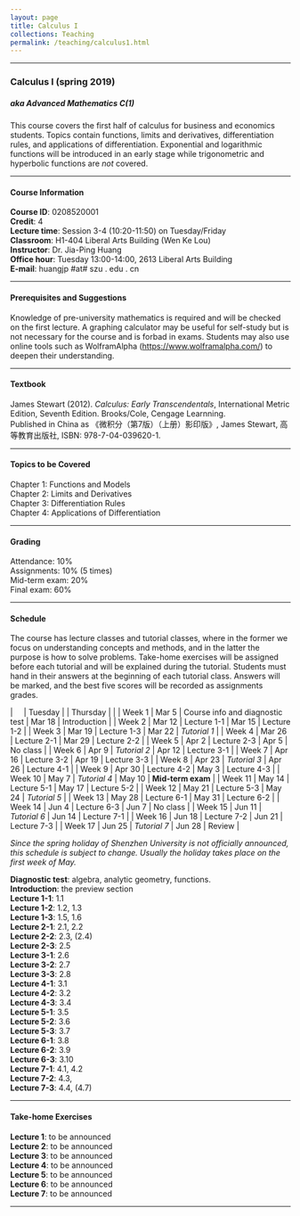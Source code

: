 ```yaml
---
layout: page
title: Calculus I
collections: Teaching
permalink: /teaching/calculus1.html
---
```


---
### Calculus I (spring 2019)
##### aka Advanced Mathematics C(1)

This course covers the first half of calculus for business and economics students. Topics contain functions, limits and derivatives, differentiation rules, and applications of differentiation. Exponential and logarithmic functions will be introduced in an early stage while trigonometric and hyperbolic functions are *not* covered.

---
#### Course Information

**Course ID**: 0208520001   
**Credit**: 4    
**Lecture time**: Session 3-4 (10:20-11:50) on Tuesday/Friday    
**Classroom**: H1-404 Liberal Arts Building (Wen Ke Lou)   
**Instructor**: Dr. Jia-Ping Huang   
**Office hour**: Tuesday 13:00-14:00, 2613 Liberal Arts Building   
**E-mail**: huangjp #at# szu . edu . cn

---
#### Prerequisites and Suggestions

Knowledge of pre-university mathematics is required and will be checked on the first lecture. A graphing calculator may be useful for self-study but is not necessary for the course and is forbad in exams. Students may also use online tools such as WolframAlpha (<https://www.wolframalpha.com/>) to deepen their understanding.

---
#### Textbook

James Stewart (2012). *Calculus: Early Transcendentals*, International Metric Edition, Seventh Edition. Brooks/Cole, Cengage Learnning.   
Published in China as 《微积分（第7版）（上册）影印版》, James Stewart, 高等教育出版社, ISBN: 978-7-04-039620-1.

---
#### Topics to be Covered

Chapter 1: Functions and Models   
Chapter 2: Limits and Derivatives   
Chapter 3: Differentiation Rules   
Chapter 4: Applications of Differentiation

---
#### Grading

Attendance: 10%   
Assignments: 10% (5 times)   
Mid-term exam: 20%   
Final exam: 60%   

---
#### Schedule

The course has lecture classes and tutorial classes, where in the former we focus on understanding concepts and methods, and in the latter the purpose is how to solve problems. Take-home exercises will be assigned before each tutorial and will be explained during the tutorial. Students must hand in their answers at the beginning of each tutorial class. Answers will be marked, and the best five scores will be recorded as assignments grades.

| &nbsp; &nbsp; | Tuesday | | Thursday | |
| Week 1 | Mar 5 | Course info and diagnostic test | Mar 18 | Introduction |
| Week 2 | Mar 12 | Lecture 1-1 | Mar 15 | Lecture 1-2 |
| Week 3 | Mar 19 | Lecture 1-3 | Mar 22 | *Tutorial 1* |
| Week 4 | Mar 26 | Lecture 2-1 | Mar 29 | Lecture 2-2 |
| Week 5 | Apr 2 | Lecture 2-3 | Apr 5 | No class |
| Week 6 | Apr 9 | *Tutorial 2* | Apr 12 | Lecture 3-1 |
| Week 7 | Apr 16 | Lecture 3-2 | Apr 19 | Lecture 3-3 |
| Week 8 | Apr 23 | *Tutorial 3* | Apr 26 | Lecture 4-1 |
| Week 9 | Apr 30 | Lecture 4-2 | May 3 | Lecture 4-3 |
| Week 10 | May 7 | *Tutorial 4* | May 10 | **Mid-term exam** |
| Week 11 | May 14 | Lecture 5-1 | May 17 | Lecture 5-2 |
| Week 12 | May 21 | Lecture 5-3 | May 24 | *Tutorial 5* |
| Week 13 | May 28 | Lecture 6-1 | May 31 | Lecture 6-2 |
| Week 14 | Jun 4 | Lecture 6-3 | Jun 7 | No class |
| Week 15 | Jun 11 | *Tutorial 6* | Jun 14 | Lecture 7-1 |
| Week 16 | Jun 18 | Lecture 7-2 | Jun 21 | Lecture 7-3 |
| Week 17 | Jun 25 | *Tutorial 7* | Jun 28 | Review |

*Since the spring holiday of Shenzhen University is not officially announced, this schedule is subject to change. Usually the holiday takes place on the first week of May.*

**Diagnostic test**: algebra, analytic geometry, functions.   
**Introduction**: the preview section   
**Lecture 1-1**: 1.1   
**Lecture 1-2**: 1.2, 1.3   
**Lecture 1-3**: 1.5, 1.6   
**Lecture 2-1**: 2.1, 2.2   
**Lecture 2-2**: 2.3, (2.4)   
**Lecture 2-3**: 2.5   
**Lecture 3-1**: 2.6   
**Lecture 3-2**: 2.7   
**Lecture 3-3**: 2.8   
**Lecture 4-1**: 3.1   
**Lecture 4-2**: 3.2   
**Lecture 4-3**: 3.4   
**Lecture 5-1**: 3.5   
**Lecture 5-2**: 3.6   
**Lecture 5-3**: 3.7   
**Lecture 6-1**: 3.8   
**Lecture 6-2**: 3.9   
**Lecture 6-3**: 3.10   
**Lecture 7-1**: 4.1, 4.2   
**Lecture 7-2**: 4.3,   
**Lecture 7-3**: 4.4, (4.7)   

---
#### Take-home Exercises   

**Lecture 1**: to be announced    
**Lecture 2**: to be announced    
**Lecture 3**: to be announced    
**Lecture 4**: to be announced    
**Lecture 5**: to be announced    
**Lecture 6**: to be announced    
**Lecture 7**: to be announced    

---
